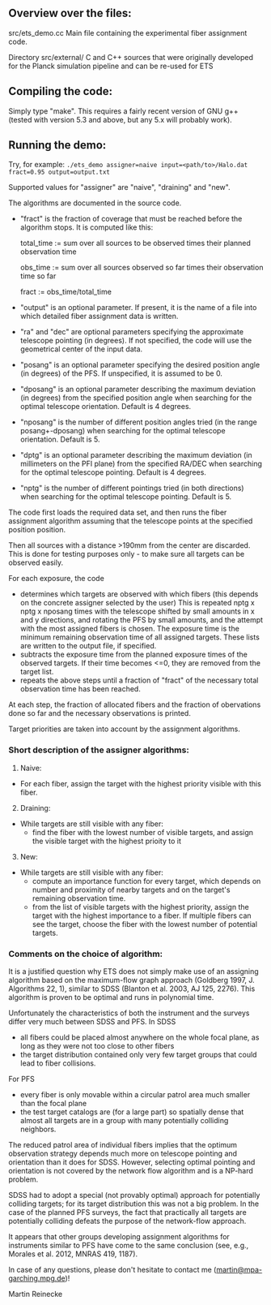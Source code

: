 ## Overview over the files:

src/ets_demo.cc
Main file containing the experimental fiber assignment code.

Directory src/external/
C and C++ sources that were originally developed for the Planck simulation
pipeline and can be re-used for ETS

## Compiling the code:

Simply type "make". This requires a fairly recent version of GNU g++ (tested
with version 5.3 and above, but any 5.x will probably work).

## Running the demo:

Try, for example:
`./ets_demo assigner=naive input=<path/to>/Halo.dat fract=0.95 output=output.txt`

Supported values for "assigner" are "naive", "draining" and "new".

The algorithms are documented in the source code.

- "fract" is the fraction of coverage that must be reached before the algorithm
stops. It is computed like this:

  total_time := sum over all sources to be observed times their planned
                observation time

  obs_time   := sum over all sources observed so far times their observation time
                so far

  fract := obs_time/total_time

- "output" is an optional parameter. If present, it is the name of a file into
which detailed fiber assignment data is written.

- "ra" and "dec" are optional parameters specifying the approximate telescope
pointing (in degrees). If not specified, the code will use the geometrical
center of the input data.

- "posang" is an optional parameter specifying the desired position angle (in
degrees) of the PFS. If unspecified, it is assumed to be 0.

- "dposang" is an optional parameter describing the maximum deviation (in degrees)
from the specified position angle when searching for the optimal telescope
orientation. Default is 4 degrees.

- "nposang" is the number of different position angles tried (in the range
posang+-dposang) when searching for the optimal telescope orientation.
Default is 5.

- "dptg" is an optional parameter describing the maximum deviation (in millimeters
on the PFI plane) from the specified RA/DEC when searching for the optimal
telescope pointing. Default is 4 degrees.

- "nptg" is the number of different pointings tried (in both directions)
when searching for the optimal telescope pointing. Default is 5.

The code first loads the required data set, and then runs the fiber assignment
algorithm assuming that the telescope points at the specified position
position.

Then all sources with a distance >190mm from the center are discarded. This is
done for testing purposes only - to make sure all targets can be observed
easily.

For each exposure, the code
- determines which targets are observed with which fibers
  (this depends on the concrete assigner selected by the user)
  This is repeated nptg x nptg x nposang times with the telescope shifted by small amounts in
  x and y directions, and rotating the PFS by small amounts, and the attempt
  with the most assigned fibers is chosen.
  The exposure time is the minimum remaining observation time of all assigned
  targets.
  These lists are written to the output file, if specified.
- subtracts the exposure time from the planned exposure times of the observed
  targets. If their time becomes <=0, they are removed from the target list.
- repeats the above steps until a fraction of "fract" of the necessary total
  observation time has been reached.

At each step, the fraction of allocated fibers and the fraction of obervations
done so far and the necessary observations is printed.

Target priorities are taken into account by the assignment algorithms.

### Short description of the assigner algorithms:

1. Naive:
  - For each fiber, assign the target with the highest priority visible with this
    fiber.

2. Draining:
  - While targets are still visible with any fiber:
    - find the fiber with the lowest number of visible targets, and assign the
      visible target with the highest prioity to it

3. New:
  - While targets are still visible with any fiber:
    - compute an importance function for every target, which depends on number and
      proximity of nearby targets and on the target's remaining observation time.
    - from the list of visible targets with the highest priority, assign the target
      with the highest importance to a fiber. If multiple fibers can see the target,
      choose the fiber with the lowest number of potential targets.

### Comments on the choice of algorithm:

It is a justified question why ETS does not simply make use of an assigning
algorithm based on the maximum-flow graph approach (Goldberg 1997, J. Algorithms
22, 1), similar to SDSS (Blanton et al. 2003, AJ 125, 2276). This algorithm is
proven to be optimal and runs in polynomial time.

Unfortunately the characteristics of both the instrument and the surveys differ
very much between SDSS and PFS. In SDSS
- all fibers could be placed almost anywhere on the whole focal plane, as long
  as they were not too close to other fibers
- the target distribution contained only very few target groups that could lead
  to fiber collisions.

For PFS
- every fiber is only movable within a circular patrol area much smaller than
  the focal plane
- the test target catalogs are (for a large part) so spatially dense that almost
  all targets are in a group with many potentially colliding neighbors.

The reduced patrol area of individual fibers implies that the optimum
observation strategy depends much more on telescope pointing and orientation
than it does for SDSS. However, selecting optimal pointing and orientation is
not covered by the network flow algorithm and is a NP-hard problem.

SDSS had to adopt a special (not provably optimal) approach for potentially
colliding targets; for its target distribution this was not a big problem. In
the case of the planned PFS surveys, the fact that practically all targets are
potentially colliding defeats the purpose of the network-flow approach.

It appears that other groups developing assignment algorithms for instruments
similar to PFS have come to the same conclusion (see, e.g., Morales et al. 2012,
MNRAS 419, 1187).


In case of any questions, please don't hesitate to contact me
(martin@mpa-garching.mpg.de)!

Martin Reinecke
